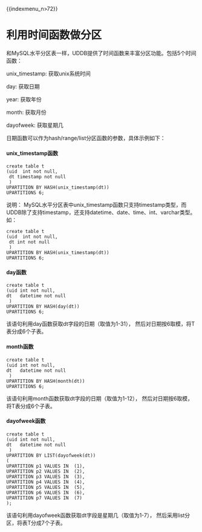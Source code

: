 {{indexmenu_n>72}}

# 利用时间函数做分区

和MySQL水平分区表一样，UDDB提供了时间函数来丰富分区功能。包括5个时间函数：

unix_timestamp: 获取unix系统时间

day: 获取日期

year: 获取年份

month: 获取月份

dayofweek: 获取星期几

日期函数可以作为hash/range/list分区函数的参数，具体示例如下：

#### unix_timestamp函数
```
create table t
(uid  int not null,
 dt timestamp not null
 )
UPARTITION BY HASH(unix_timestamp(dt)) 
UPARTITIONS 6;
```
说明：
MySQL水平分区表中unix\_timestamp函数只支持timestamp类型，而UDDB除了支持timestamp，还支持datetime、date、time、int、varchar类型。如：
```
create table t
(uid  int not null,
 dt int not null
 )
UPARTITION BY HASH(unix_timestamp(dt)) 
UPARTITIONS 6;
```
#### day函数
```
create table t
(uid int not null,
dt 	 datetime not null
 )
UPARTITION BY HASH(day(dt)) 
UPARTITIONS 6;
```
该语句利用day函数获取dt字段的日期（取值为1-31）， 然后对日期按6取模，将T表分成6个子表。

#### month函数
```
create table t
(uid int not null,
dt 	 datetime not null
 )
UPARTITION BY HASH(month(dt)) 
UPARTITIONS 6;
```
该语句利用month函数获取dt字段的日期（取值为1-12）， 然后对日期按6取模，将T表分成6个子表。

#### dayofweek函数
```
create table t
(uid int not null,
dt 	 datetime not null
 )
UPARTITION BY LIST(dayofweek(dt)) 
(
UPARTITION p1 VALUES IN  (1),
UPARTITION p2 VALUES IN  (2),
UPARTITION p3 VALUES IN  (3),
UPARTITION p4 VALUES IN  (4),
UPARTITION p5 VALUES IN  (5),
UPARTITION p6 VALUES IN  (6),
UPARTITION p7 VALUES IN  (7)
);
```
该语句利用dayofweek函数获取dt字段是星期几（取值为1-7）， 然后采用list分区，将表T分成7个子表。
